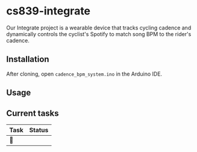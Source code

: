 # cs839-integrate

Our Integrate project is a wearable device that tracks cycling cadence and dynamically controls the cyclist's Spotify to match song BPM to the rider's cadence. 

## Installation

After cloning, open `cadence_bpm_system.ino` in the Arduino IDE. 

## Usage

## Current tasks

| Task                  | Status     |
| --------------------- | ---------- |
| :bug: <Template> Example Bug | In progress|
  |
| :rocket: <Template> Example Feature | Blocked|



## Troubleshooting

If you're on MacOS getting weird Serial output, make sure your Serial is rendering at 115200 baud. 
If you're having trouble uploading the project to an ESP32, change your memory partition via Tools -> Partition Scheme -> Huge APP
